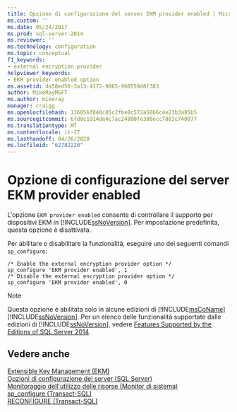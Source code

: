 ```yaml
---
title: Opzione di configurazione del server EKM provider enabled | Microsoft Docs
ms.custom: ''
ms.date: 05/24/2017
ms.prod: sql-server-2014
ms.reviewer: ''
ms.technology: configuration
ms.topic: conceptual
f1_keywords:
- external encryption provider
helpviewer_keywords:
- EKM provider enabled option
ms.assetid: da58ed50-3a13-4172-9065-960559d8f383
author: MikeRayMSFT
ms.author: mikeray
manager: craigg
ms.openlocfilehash: 136056f848c85c2fbe8c572a5866c4e23b3a85b5
ms.sourcegitcommit: 6fd8c1914de4c7ac24900fe388ecc7883c740077
ms.translationtype: MT
ms.contentlocale: it-IT
ms.lasthandoff: 04/26/2020
ms.locfileid: "62782220"
---
```

# <a name="ekm-provider-enabled-server-configuration-option"></a>Opzione di configurazione del server EKM provider enabled
  L'opzione `EKM provider enabled` consente di controllare il supporto per dispositivi EKM in [!INCLUDE[ssNoVersion](../../includes/ssnoversion-md.md)]. Per impostazione predefinita, questa opzione è disattivata.  
  
 Per abilitare o disabilitare la funzionalità, eseguire uno dei seguenti comandi `sp_configure`:  
  
```  
/* Enable the external encryption provider option */  
sp_configure 'EKM provider enabled', 1  
/* Disable the external encryption provider option */  
sp_configure 'EKM provider enabled', 0  
```  
  
> [!NOTE]  
>  Questa opzione è abilitata solo in alcune edizioni di [!INCLUDE[msCoName](../../includes/msconame-md.md)][!INCLUDE[ssNoVersion](../../includes/ssnoversion-md.md)]. Per un elenco delle funzionalità supportate dalle edizioni di [!INCLUDE[ssNoVersion](../../includes/ssnoversion-md.md)], vedere [Features Supported by the Editions of SQL Server 2014](../../getting-started/features-supported-by-the-editions-of-sql-server-2014.md).  
  
## <a name="see-also"></a>Vedere anche  
 [Extensible Key Management &#40;EKM&#41;](../../relational-databases/security/encryption/extensible-key-management-ekm.md)   
 [Opzioni di configurazione del server &#40;SQL Server&#41;](server-configuration-options-sql-server.md)   
 [Monitoraggio dell'utilizzo delle risorse &#40;Monitor di sistema&#41;](../../relational-databases/performance-monitor/monitor-resource-usage-system-monitor.md)   
 [sp_configure &#40;Transact-SQL&#41;](/sql/relational-databases/system-stored-procedures/sp-configure-transact-sql)   
 [RECONFIGURE &#40;Transact-SQL&#41;](/sql/t-sql/language-elements/reconfigure-transact-sql)  
  
  
